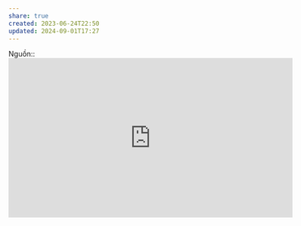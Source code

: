 ```yaml
---
share: true
created: 2023-06-24T22:50
updated: 2024-09-01T17:27
---
```

Nguồn:: <iframe width="560" height="315" src="https://www.youtube.com/embed/vyOkb6M1bdA" title="YouTube video player" frameborder="0" allow="accelerometer; autoplay; clipboard-write; encrypted-media; gyroscope; picture-in-picture; web-share" referrerpolicy="strict-origin-when-cross-origin" allowfullscreen></iframe>
